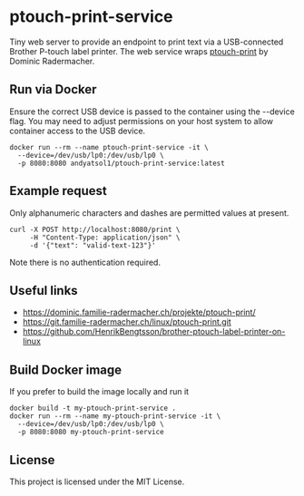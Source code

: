 # ptouch-print-service

Tiny web server to provide an endpoint to print text via a USB-connected Brother P-touch label printer. The web service wraps [ptouch-print](https://dominic.familie-radermacher.ch/projekte/ptouch-print/) by Dominic Radermacher.

## Run via Docker

Ensure the correct USB device is passed to the container using the --device flag. You may need to adjust permissions on your host system to allow container access to the USB device.

```
docker run --rm --name ptouch-print-service -it \
  --device=/dev/usb/lp0:/dev/usb/lp0 \
  -p 8080:8080 andyatsol1/ptouch-print-service:latest
```

## Example request

Only alphanumeric characters and dashes are permitted values at present.

```
curl -X POST http://localhost:8080/print \
     -H "Content-Type: application/json" \
     -d '{"text": "valid-text-123"}'
```

Note there is no authentication required.

## Useful links

* https://dominic.familie-radermacher.ch/projekte/ptouch-print/
* https://git.familie-radermacher.ch/linux/ptouch-print.git
* https://github.com/HenrikBengtsson/brother-ptouch-label-printer-on-linux

## Build Docker image

If you prefer to build the image locally and run it

```
docker build -t my-ptouch-print-service .
docker run --rm --name my-ptouch-print-service -it \
  --device=/dev/usb/lp0:/dev/usb/lp0 \
  -p 8080:8080 my-ptouch-print-service
```


## License

This project is licensed under the MIT License.